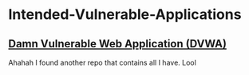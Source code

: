 # Intended-Vulnerable-Applications

## [Damn Vulnerable Web Application (DVWA)](https://github.com/digininja/DVWA)

Ahahah I found another repo that contains all I have. Lool
